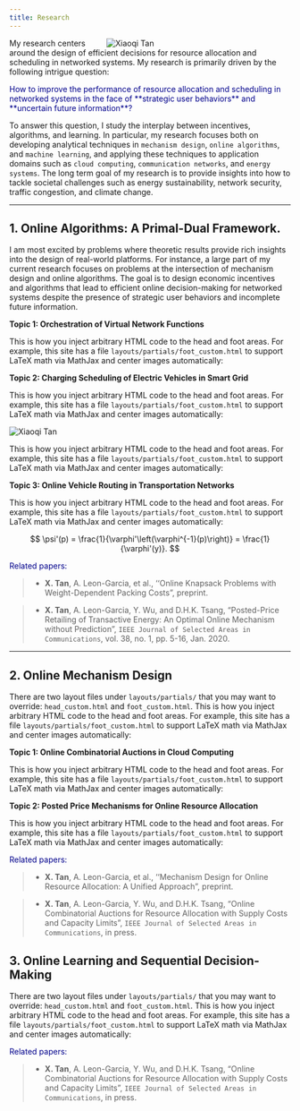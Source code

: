 ```yaml
---
title: Research
---
```



<img src="/img/overview.png" style="max-width:33%; min-width:330px; float: right" alt="Xiaoqi Tan"/>


My research centers around the design of efficient decisions for resource allocation and scheduling in networked systems. My research is primarily driven by the following intrigue question:

<span style="color:darkblue"> 
How to improve the performance of resource allocation and scheduling in networked systems in the face of **strategic user behaviors** and **uncertain future information**?
</span>

To answer this question, I study the interplay between incentives, algorithms, and learning. In particular, my research focuses both on developing analytical techniques in `mechanism design`, `online algorithms`, and `machine learning`, and applying these techniques to application domains such as `cloud computing`, `communication networks`, and `energy systems`.  The long term goal of my research is to provide insights into how to tackle societal challenges such as energy sustainability, network security, traffic congestion, and climate change.  

---


## 1. <a id="online_algorithms"></a> Online Algorithms: A Primal-Dual Framework.

I am most excited by problems where theoretic results provide rich insights into the design of real-world platforms. For instance, a large part of my current research focuses on problems at the intersection of mechanism design and online algorithms. The goal is to design economic incentives and algorithms that lead to efficient  online decision-making for networked systems despite the presence of  strategic user behaviors and incomplete future information. 

**Topic 1: Orchestration of Virtual Network Functions**

This is how you inject arbitrary HTML code to the head and foot areas. For example, this site has a file `layouts/partials/foot_custom.html` to support LaTeX math via MathJax and center images automatically:

**Topic 2: Charging Scheduling of Electric Vehicles  in Smart Grid**

This is how you inject arbitrary HTML code to the head and foot areas. For example, this site has a file `layouts/partials/foot_custom.html` to support LaTeX math via MathJax and center images automatically:

<img src="/img/three_layer_smart_cities.png" style="max-width:80%; min-width:300px; float: center" alt="Xiaoqi Tan"/>

This is how you inject arbitrary HTML code to the head and foot areas. For example, this site has a file `layouts/partials/foot_custom.html` to support LaTeX math via MathJax and center images automatically:

**Topic 3: Online Vehicle Routing in Transportation Networks**

This is how you inject arbitrary HTML code to the head and foot areas. For example, this site has a file `layouts/partials/foot_custom.html` to support LaTeX math via MathJax and center images automatically:

$$ \psi'(p) = \frac{1}{\varphi'\left(\varphi^{-1}(p)\right)} = \frac{1}{\varphi'(y)}. $$


<span style="color:darkblue"> Related papers:</span>

> - **X. Tan**, A. Leon-Garcia, et al., ‘‘Online Knapsack Problems with Weight-Dependent Packing Costs”, preprint.

> - **X. Tan**, A. Leon-Garcia, Y. Wu, and D.H.K. Tsang, “Posted-Price Retailing of Transactive Energy: An Optimal Online Mechanism without Prediction”, `IEEE Journal of Selected Areas in Communications`, vol. 38, no. 1, pp. 5-16, Jan. 2020.

---

## 2. <a id="mechanism_design"></a> Online Mechanism Design

There are two layout files under `layouts/partials/` that you may want to override: `head_custom.html` and `foot_custom.html`. This is how you inject arbitrary HTML code to the head and foot areas. For example, this site has a file `layouts/partials/foot_custom.html` to support LaTeX math via MathJax and center images automatically:

**Topic 1: Online Combinatorial Auctions in Cloud Computing**

This is how you inject arbitrary HTML code to the head and foot areas. For example, this site has a file `layouts/partials/foot_custom.html` to support LaTeX math via MathJax and center images automatically:

**Topic 2: Posted Price Mechanisms for Online Resource Allocation**

This is how you inject arbitrary HTML code to the head and foot areas. For example, this site has a file `layouts/partials/foot_custom.html` to support LaTeX math via MathJax and center images automatically:

<span style="color:darkblue"> Related papers:</span>

> - **X. Tan**, A. Leon-Garcia, et al., ‘‘Mechanism Design for Online Resource Allocation: A Unified Approach”, preprint.

> - **X. Tan**, A. Leon-Garcia, Y. Wu, and D.H.K. Tsang, “Online Combinatorial Auctions for Resource Allocation with Supply Costs and Capacity Limits”, `IEEE Journal of Selected Areas in Communications`, in press. 

## 3.<a id="machine_learning"></a>  Online Learning and Sequential Decision-Making

There are two layout files under `layouts/partials/` that you may want to override: `head_custom.html` and `foot_custom.html`. This is how you inject arbitrary HTML code to the head and foot areas. For example, this site has a file `layouts/partials/foot_custom.html` to support LaTeX math via MathJax and center images automatically:

<span style="color:darkblue"> Related papers:</span>

> - **X. Tan**, A. Leon-Garcia, Y. Wu, and D.H.K. Tsang, “Online Combinatorial Auctions for Resource Allocation with Supply Costs and Capacity Limits”, `IEEE Journal of Selected Areas in Communications`, in press. 